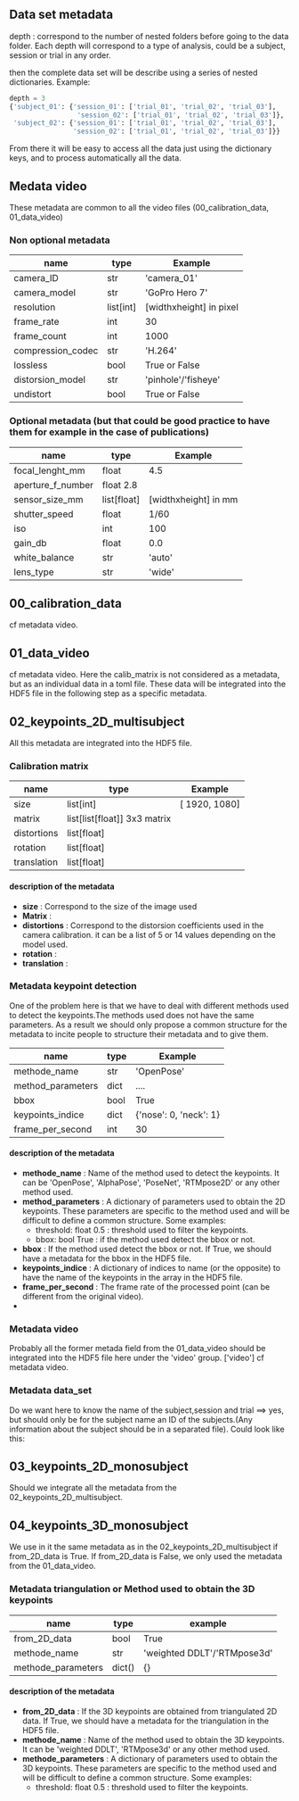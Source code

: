 ## Data set metadata 
depth : correspond to the number of nested folders before going to the data folder. Each depth will correspond to a type of analysis, could be a subject, session or trial in any order. 

then the complete data set will be describe using a series of nested dictionaries. Example: 
```python
depth = 3
{'subject_01': {'session_01': ['trial_01', 'trial_02', 'trial_03'],
                 'session_02': ['trial_01', 'trial_02', 'trial_03']},
 'subject_02': {'session_01': ['trial_01', 'trial_02', 'trial_03'],
                'session_02': ['trial_01', 'trial_02', 'trial_03']}}
```
From there it will be easy to access all the data just using the dictionary keys, and to process automatically all the data. 

## Medata video 
These metadata are common to all the video files (00_calibration_data, 01_data_video)

### Non optional metadata
| name              | type      | Example                 |
| ----------------- | --------- | ----------------------- |
| camera_ID         | str       | 'camera_01'             |
| camera_model      | str       | 'GoPro Hero 7'          |
| resolution        | list[int] | [widthxheight] in pixel |
| frame_rate        | int       | 30                      |
| frame_count       | int       | 1000                    |
| compression_codec | str       | 'H.264'                 |
| lossless          | bool      | True or False           |
| distorsion_model  | str       | 'pinhole'/'fisheye'     |
| undistort         | bool      | True or False           |

### Optional metadata (but that could be good practice to have them for example in the case of publications)
| name              | type        | Example              |
| ----------------- | ----------- | -------------------- |
| focal_lenght_mm   | float       | 4.5                  |
| aperture_f_number | float 2.8   |
| sensor_size_mm    | list[float] | [widthxheight] in mm |
| shutter_speed     | float       | 1/60                 |
| iso               | int         | 100                  |
| gain_db           | float       | 0.0                  |
| white_balance     | str         | 'auto'               |
| lens_type         | str         | 'wide'               |


## 00_calibration_data
cf metadata video.

## 01_data_video
cf metadata video.
Here the calib_matrix is not considered as a metadata, but as an individual data in a toml file. These data will be integrated into the HDF5 file in the following step as a specific metadata. 


## 02_keypoints_2D_multisubject
All this metadata are integrated into the HDF5 file.

### Calibration matrix
| name        | type                         | Example       |
| ----------- | ---------------------------- | ------------- |
| size        | list[int]                    | [ 1920, 1080] |
| matrix      | list[list[float]] 3x3 matrix |               |
| distortions | list[float]                  |               |
| rotation    | list[float]                  |               |
| translation | list[float]                  |               |

#### description of the metadata
- __size__ : Correspond to the size of the image used 
- __Matrix__ :
- __distortions__ : Correspond to the distorsion coefficients used in the camera calibration. it can be a list of 5 or 14 values depending on the model used.
- __rotation__ : 
- __translation__ :
  
### Metadata keypoint detection
One of the problem here is that we have to deal with different methods used to detect the keypoints.The methods used does not have the same parameters. As a result we should only propose a common structure for the metadata to incite people to structure their metadata and to give them. 

| name              | type | Example                |
| ----------------- | ---- | ---------------------- |
| methode_name      | str  | 'OpenPose'             |
| method_parameters | dict | ....                   |
| bbox              | bool | True                   |
| keypoints_indice  | dict | {'nose': 0, 'neck': 1} |
| frame_per_second  | int  | 30                     |

#### description of the metadata
- __methode_name__ : Name of the method used to detect the keypoints. It can be 'OpenPose', 'AlphaPose', 'PoseNet', 'RTMpose2D' or any other method used.
- __method_parameters__ : A dictionary of parameters used to obtain the 2D keypoints. These parameters are specific to the method used and will be difficult to define a common structure. Some examples:
  - threshold: float 0.5 : threshold used to filter the keypoints.
  - bbox: bool True : if the method used detect the bbox or not.
- __bbox__ : If the method used detect the bbox or not. If True, we should have a metadata for the bbox in the HDF5 file.
- __keypoints_indice__ : A dictionary of indices to name (or the opposite) to have the name of the keypoints in the array in the HDF5 file. 
- __frame_per_second__ : The frame rate of the processed point (can be different from the original video).
- 
### Metadata video
Probably all the former metada field from the 01_data_video should be integrated into the HDF5 file here under the 'video' group.
['video']
cf metadata video.

### Metadata data_set
Do we want here to know the name of the subject,session and trial ==> yes, but should only be for the subject name an ID of the subjects.(Any information about the subject should be in a separated file). Could look like this:

## 03_keypoints_2D_monosubject
Should we integrate all the metadata from the 02_keypoints_2D_multisubject. 


## 04_keypoints_3D_monosubject

We use in it the same metadata as in the 02_keypoints_2D_multisubject if from_2D_data is True.
If from_2D_data is False, we only used the metadata from the 01_data_video.

### Metadata triangulation or Method used to obtain the 3D keypoints
| name               | type   | example                     |
| ------------------ | ------ | --------------------------- |
| from_2D_data       | bool   | True                        |
| methode_name       | str    | 'weighted DDLT'/'RTMpose3d' |
| methode_parameters | dict() | {}                          |

#### description of the metadata
- __from_2D_data__ : If the 3D keypoints are obtained from triangulated 2D data. If True, we should have a metadata for the triangulation in the HDF5 file.
- __methode_name__ : Name of the method used to obtain the 3D keypoints. It can be 'weighted DDLT', 'RTMpose3d' or any other method used.
- __methode_parameters__ : A dictionary of parameters used to obtain the 3D keypoints. These parameters are specific to the method used and will be difficult to define a common structure. Some examples:
  - threshold: float 0.5 : threshold used to filter the keypoints.
  



